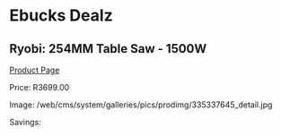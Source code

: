 
# Ebucks Dealz
## Ryobi: 254MM Table Saw - 1500W
[Product Page](https://www.ebucks.com/web/shop/productSelected.do?prodId=335337645&catId=1235224419)

Price: R3699.00

Image: /web/cms/system/galleries/pics/prodimg/335337645_detail.jpg

Savings: 


	